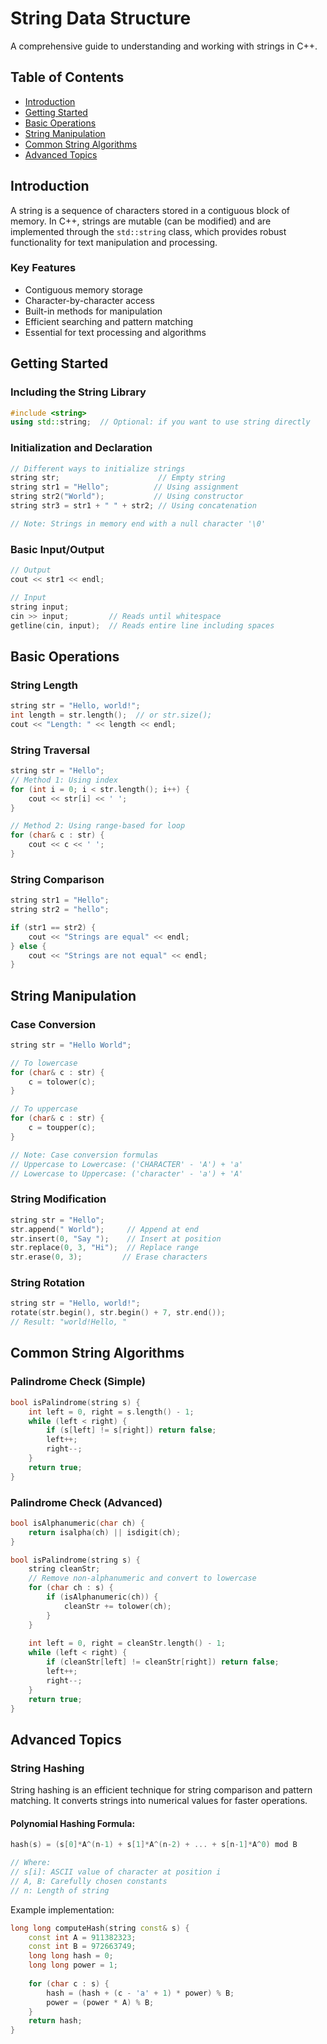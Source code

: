 # String Data Structure

A comprehensive guide to understanding and working with strings in C++.

## Table of Contents
- [Introduction](#introduction)
- [Getting Started](#getting-started)
- [Basic Operations](#basic-operations)
- [String Manipulation](#string-manipulation)
- [Common String Algorithms](#common-string-algorithms)
- [Advanced Topics](#advanced-topics)

## Introduction

A string is a sequence of characters stored in a contiguous block of memory. In C++, strings are mutable (can be modified) and are implemented through the `std::string` class, which provides robust functionality for text manipulation and processing.

### Key Features
- Contiguous memory storage
- Character-by-character access
- Built-in methods for manipulation
- Efficient searching and pattern matching
- Essential for text processing and algorithms

## Getting Started

### Including the String Library
```cpp
#include <string>
using std::string;  // Optional: if you want to use string directly
```

### Initialization and Declaration
```cpp
// Different ways to initialize strings
string str;                      // Empty string
string str1 = "Hello";          // Using assignment
string str2("World");           // Using constructor
string str3 = str1 + " " + str2; // Using concatenation

// Note: Strings in memory end with a null character '\0'
```

### Basic Input/Output
```cpp
// Output
cout << str1 << endl;

// Input
string input;
cin >> input;         // Reads until whitespace
getline(cin, input);  // Reads entire line including spaces
```

## Basic Operations

### String Length
```cpp
string str = "Hello, world!";
int length = str.length();  // or str.size();
cout << "Length: " << length << endl;
```

### String Traversal
```cpp
string str = "Hello";
// Method 1: Using index
for (int i = 0; i < str.length(); i++) {
    cout << str[i] << ' ';
}

// Method 2: Using range-based for loop
for (char& c : str) {
    cout << c << ' ';
}
```

### String Comparison
```cpp
string str1 = "Hello";
string str2 = "hello";

if (str1 == str2) {
    cout << "Strings are equal" << endl;
} else {
    cout << "Strings are not equal" << endl;
}
```

## String Manipulation

### Case Conversion
```cpp
string str = "Hello World";

// To lowercase
for (char& c : str) {
    c = tolower(c);
}

// To uppercase
for (char& c : str) {
    c = toupper(c);
}

// Note: Case conversion formulas
// Uppercase to Lowercase: ('CHARACTER' - 'A') + 'a'
// Lowercase to Uppercase: ('character' - 'a') + 'A'
```

### String Modification
```cpp
string str = "Hello";
str.append(" World");     // Append at end
str.insert(0, "Say ");    // Insert at position
str.replace(0, 3, "Hi");  // Replace range
str.erase(0, 3);         // Erase characters
```

### String Rotation
```cpp
string str = "Hello, world!";
rotate(str.begin(), str.begin() + 7, str.end());
// Result: "world!Hello, "
```

## Common String Algorithms

### Palindrome Check (Simple)
```cpp
bool isPalindrome(string s) {
    int left = 0, right = s.length() - 1;
    while (left < right) {
        if (s[left] != s[right]) return false;
        left++;
        right--;
    }
    return true;
}
```

### Palindrome Check (Advanced)
```cpp
bool isAlphanumeric(char ch) {
    return isalpha(ch) || isdigit(ch);
}

bool isPalindrome(string s) {
    string cleanStr;
    // Remove non-alphanumeric and convert to lowercase
    for (char ch : s) {
        if (isAlphanumeric(ch)) {
            cleanStr += tolower(ch);
        }
    }
    
    int left = 0, right = cleanStr.length() - 1;
    while (left < right) {
        if (cleanStr[left] != cleanStr[right]) return false;
        left++;
        right--;
    }
    return true;
}
```

## Advanced Topics

### String Hashing
String hashing is an efficient technique for string comparison and pattern matching. It converts strings into numerical values for faster operations.

#### Polynomial Hashing Formula:
```cpp
hash(s) = (s[0]*A^(n-1) + s[1]*A^(n-2) + ... + s[n-1]*A^0) mod B

// Where:
// s[i]: ASCII value of character at position i
// A, B: Carefully chosen constants
// n: Length of string
```

Example implementation:
```cpp
long long computeHash(string const& s) {
    const int A = 911382323;
    const int B = 972663749;
    long long hash = 0;
    long long power = 1;
    
    for (char c : s) {
        hash = (hash + (c - 'a' + 1) * power) % B;
        power = (power * A) % B;
    }
    return hash;
}
```
